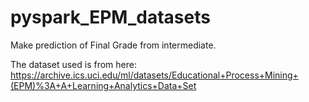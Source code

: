 # pyspark_EPM_datasets

Make prediction of Final Grade from intermediate.

The dataset used is from here: https://archive.ics.uci.edu/ml/datasets/Educational+Process+Mining+(EPM)%3A+A+Learning+Analytics+Data+Set
